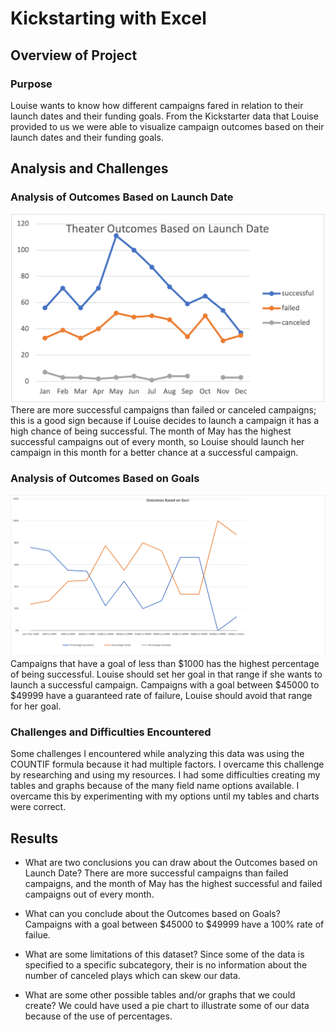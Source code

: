 # Kickstarting with Excel

## Overview of Project

### Purpose
Louise wants to know how different campaigns fared in relation to their launch dates and their funding goals. From the Kickstarter data that Louise provided to us we were able to visualize campaign outcomes based on their launch dates and their funding goals.

## Analysis and Challenges

### Analysis of Outcomes Based on Launch Date
![Theater_Outcomes_vs_Launch](Resources/Theater_Outcomes_vs_Launch.png)
There are more successful campaigns than failed or canceled campaigns; this is a good sign because if Louise decides to launch a campaign it has a high chance of being successful. The month of May has the highest successful campaigns out of every month, so Louise should launch her campaign in this month for a better chance at a successful campaign.

### Analysis of Outcomes Based on Goals
![Outcomes_vs_Goals](Resources/Outcomes_vs_Goals.png)
Campaigns that have a goal  of less than $1000 has the highest percentage of being successful. Louise should set her goal in that range if she wants to launch a successful campaign. Campaigns with a goal between $45000 to $49999 have a guaranteed rate of failure, Louise should avoid that range for her goal.

### Challenges and Difficulties Encountered
Some challenges I encountered while analyzing this data was using the COUNTIF formula because it had multiple factors. I overcame this challenge by researching and using my resources. I had some difficulties creating my tables and graphs because of the many field name options available. I overcame this by experimenting with my options until my tables and charts were correct.

## Results

- What are two conclusions you can draw about the Outcomes based on Launch Date?
There are more successful campaigns than failed campaigns, and the month of May has the highest successful and failed campaigns out of every month.

- What can you conclude about the Outcomes based on Goals?
Campaigns with a goal between $45000 to $49999 have a 100% rate of failue.

- What are some limitations of this dataset?
Since some of the data is specified to a specific subcategory, their is no information about the number of canceled plays which can skew our data. 

- What are some other possible tables and/or graphs that we could create?
We could have used a pie chart to illustrate some of our data because of the use of percentages. 
